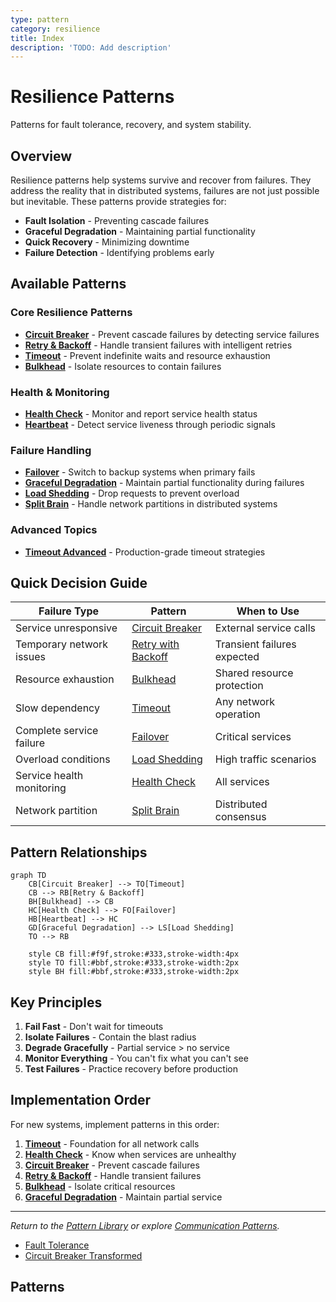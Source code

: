 ```yaml
---
type: pattern
category: resilience
title: Index
description: 'TODO: Add description'
---
```


# Resilience Patterns

Patterns for fault tolerance, recovery, and system stability.

## Overview

Resilience patterns help systems survive and recover from failures. They address the reality that in distributed systems, failures are not just possible but inevitable. These patterns provide strategies for:

- **Fault Isolation** - Preventing cascade failures
- **Graceful Degradation** - Maintaining partial functionality
- **Quick Recovery** - Minimizing downtime
- **Failure Detection** - Identifying problems early

## Available Patterns

### Core Resilience Patterns
- **[Circuit Breaker](circuit-breaker.md)** - Prevent cascade failures by detecting service failures
- **[Retry & Backoff](retry-backoff.md)** - Handle transient failures with intelligent retries
- **[Timeout](timeout.md)** - Prevent indefinite waits and resource exhaustion
- **[Bulkhead](bulkhead.md)** - Isolate resources to contain failures

### Health & Monitoring
- **[Health Check](health-check.md)** - Monitor and report service health status
- **[Heartbeat](heartbeat.md)** - Detect service liveness through periodic signals

### Failure Handling
- **[Failover](failover.md)** - Switch to backup systems when primary fails
- **[Graceful Degradation](graceful-degradation.md)** - Maintain partial functionality during failures
- **[Load Shedding](load-shedding.md)** - Drop requests to prevent overload
- **[Split Brain](split-brain.md)** - Handle network partitions in distributed systems

### Advanced Topics
- **[Timeout Advanced](timeout-advanced.md)** - Production-grade timeout strategies

## Quick Decision Guide

| Failure Type | Pattern | When to Use |
|--------------|---------|-------------|
| Service unresponsive | [Circuit Breaker](circuit-breaker.md) | External service calls |
| Temporary network issues | [Retry with Backoff](retry-backoff.md) | Transient failures expected |
| Resource exhaustion | [Bulkhead](bulkhead.md) | Shared resource protection |
| Slow dependency | [Timeout](timeout.md) | Any network operation |
| Complete service failure | [Failover](failover.md) | Critical services |
| Overload conditions | [Load Shedding](load-shedding.md) | High traffic scenarios |
| Service health monitoring | [Health Check](health-check.md) | All services |
| Network partition | [Split Brain](split-brain.md) | Distributed consensus |

## Pattern Relationships

```mermaid
graph TD
    CB[Circuit Breaker] --> TO[Timeout]
    CB --> RB[Retry & Backoff]
    BH[Bulkhead] --> CB
    HC[Health Check] --> FO[Failover]
    HB[Heartbeat] --> HC
    GD[Graceful Degradation] --> LS[Load Shedding]
    TO --> RB
    
    style CB fill:#f9f,stroke:#333,stroke-width:4px
    style TO fill:#bbf,stroke:#333,stroke-width:2px
    style BH fill:#bbf,stroke:#333,stroke-width:2px
```

## Key Principles

1. **Fail Fast** - Don't wait for timeouts
2. **Isolate Failures** - Contain the blast radius
3. **Degrade Gracefully** - Partial service > no service
4. **Monitor Everything** - You can't fix what you can't see
5. **Test Failures** - Practice recovery before production

## Implementation Order

For new systems, implement patterns in this order:

1. **[Timeout](timeout.md)** - Foundation for all network calls
2. **[Health Check](health-check.md)** - Know when services are unhealthy
3. **[Circuit Breaker](circuit-breaker.md)** - Prevent cascade failures
4. **[Retry & Backoff](retry-backoff.md)** - Handle transient failures
5. **[Bulkhead](bulkhead.md)** - Isolate critical resources
6. **[Graceful Degradation](graceful-degradation.md)** - Maintain partial service

---

*Return to the [Pattern Library](../) or explore [Communication Patterns](../../pattern-library/communication.md).*
- [Fault Tolerance](fault-tolerance.md)
- [Circuit Breaker Transformed](circuit-breaker-transformed.md)

## Patterns
